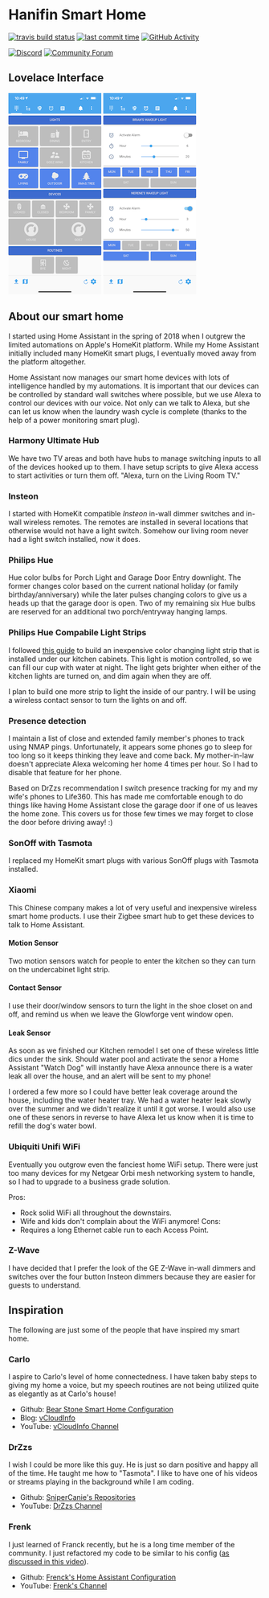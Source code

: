 # Hanifin Smart Home

[![travis build status][travis-build-status-shield]][travis-build-status] [![last commit time][github-last-commit]][github-master] [![GitHub Activity][commits-shield]][commits]

[![Discord][discord-shield]][discord]
[![Community Forum][forum-shield]][forum]

## Lovelace Interface
![home][lovelace-0] ![wakeup][lovelace-2]

## About our smart home
I started using Home Assistant in the spring of 2018 when I outgrew the limited automations on Apple's HomeKit platform. While my Home Assistant initially included many HomeKit smart plugs, I eventually moved away from the platform altogether.

Home Assistant now manages our smart home devices with lots of intelligence handled by my automations. It is important that our devices can be controlled by standard wall switches where possible, but we use Alexa to control our devices with our voice. Not only can we talk to Alexa, but she can let us know when the laundry wash cycle is complete (thanks to the help of a power monitoring smart plug).

### Harmony Ultimate Hub
We have two TV areas and both have hubs to manage switching inputs to all of the devices hooked up to them. I have setup scripts to give Alexa access to start activities or turn them off. "Alexa, turn on the Living Room TV."

### Insteon
I started with HomeKit compatible *Insteon* in-wall dimmer switches and in-wall wireless remotes. The remotes are installed in several locations that otherwise would not have a light switch. Somehow our living room never had a light switch installed, now it does.

### Philips Hue
Hue color bulbs for Porch Light and Garage Door Entry downlight. The former changes color based on the current national holiday (or family birthday/anniversary) while the later pulses changing colors to give us a heads up that the garage door is open. Two of my remaining six Hue bulbs are reserved for an additional two porch/entryway hanging lamps.

### Philips Hue Compabile Light Strips
I followed [this guide][hue-strip-guide] to build an inexpensive color changing light strip that is installed under our kitchen cabinets. This light is motion controlled, so we can fill our cup with water at night. The light gets brighter when either of the kitchen lights are turned on, and dim again when they are off.

I plan to build one more strip to light the inside of our pantry. I will be using a wireless contact sensor to turn the lights on and off.

### Presence detection
I maintain a list of close and extended family member's phones to track using NMAP pings. Unfortunately, it appears some phones go to sleep for too long so it keeps thinking they leave and come back. My mother-in-law doesn't appreciate Alexa welcoming her home 4 times per hour. So I had to disable that feature for her phone.

Based on DrZzs recommendation I switch presence tracking for my and my wife's phones to Life360. This has made me comfortable enough to do things like having Home Assistant close the garage door if one of us leaves the home zone. This covers us for those few times we may forget to close the door before driving away! :)

### SonOff with Tasmota
I replaced my HomeKit smart plugs with various SonOff plugs with Tasmota installed.

### Xiaomi
This Chinese company makes a lot of very useful and inexpensive wireless smart home products. I use their Zigbee smart hub to get these devices to talk to Home Assistant.
#### Motion Sensor
Two motion sensors watch for people to enter the kitchen so they can turn on the undercabinet light strip.
#### Contact Sensor
I use their door/window sensors to turn the light in the shoe closet on and off, and remind us when we leave the Glowforge vent window open.
#### Leak Sensor
As soon as we finished our Kitchen remodel I set one of these wireless little dics under the sink. Should water pool and activate the senor a Home Assistant "Watch Dog" will instantly have Alexa announce there is a water leak all over the house, and an alert will be sent to my phone!

I ordered a few more so I could have better leak coverage around the house, including the water heater tray. We had a water heater leak slowly over the summer and we didn't realize it until it got worse. I would also use one of these senors in reverse to have Alexa let us know when it is time to refill the dog's water bowl.

### Ubiquiti Unifi WiFi
Eventually you outgrow even the fanciest home WiFi setup. There were just too many devices for my Netgear Orbi mesh networking system to handle, so I had to upgrade to a business grade solution.

Pros:
* Rock solid WiFi all throughout the downstairs.
* Wife and kids don't complain about the WiFi anymore!
Cons:
* Requires a long Ethernet cable run to each Access Point.

### Z-Wave
I have decided that I prefer the look of the GE Z-Wave in-wall dimmers and switches over the four button Insteon dimmers because they are easier for guests to understand.

## Inspiration
The following are just some of the people that have inspired my smart home.

### Carlo
I aspire to Carlo's level of home connectedness. I have taken baby steps to giving my home a voice, but my speech routines are not being utilized quite as elegantly as at Carlo's house!
* Github: [Bear Stone Smart Home Configuration][carlo-github]
* Blog: [vCloudInfo][carlo-blog]
* YouTube: [vCloudInfo Channel][carlo-youtube]

### DrZzs
I wish I could be more like this guy. He is just so darn positive and happy all of the time. He taught me how to "Tasmota". I like to have one of his videos or streams playing in the background while I am coding.
* Github:  [SniperCanie's Repositories][drzzs-github]
* YouTube: [DrZzs Channel][drzzs-youtube]

### Frenk
I just learned of Franck recently, but he is a long time member of the community. I just refactored my code to be similar to his config ([as discussed in this video][frenk-youtube-config]).
* Github: [Frenck's Home Assistant Configuration][frenk-github]
* YouTube: [Frenk's Channel][frenk-youtube]


[lovelace-0]: ./README-images/0.png
[lovelace-2]: ./README-images/2.png

[commits-shield]: https://img.shields.io/github/commit-activity/y/brianhanifin/Home-AssistantConfig.svg
[commits]: https://github.com/brianhanifin/Home-AssistantConfig/commits/master
[github-last-commit]: https://img.shields.io/github/last-commit/BrianHanifin/Home-AssistantConfig.svg?style=plasticr
[github-master]: https://github.com/BrianHanifin/Home-AssistantConfig/commits/master
[discord-shield]: https://img.shields.io/discord/330944238910963714.svg
[discord]: https://discord.gg/c5DvZ4e
[forum-shield]: https://img.shields.io/badge/community-forum-brightgreen.svg
[forum]: https://community.home-assistant.io/u/brianhanifin/summary
[hue-strip-guide]:https://char.gd/blog/2018/building-better-cheaper-philips-hue-led-strips
[travis-build-status]: https://travis-ci.org/brianhanifin/Home-AssistantConfig
[travis-build-status-shield]: https://travis-ci.org/brianhanifin/Home-AssistantConfig.svg?branch=master

[carlo-blog]: https://www.vcloudinfo.com
[carlo-github]: https://github.com/CCOSTAN/Home-AssistantConfig
[carlo-youtube]: https://YouTube.com/vCloudInfo

[drzzs-github]: https://github.com/Snipercaine
[drzzs-youtube]: https://www.youtube.com/channel/UC7G4tLa4Kt6A9e3hJ-HO8ng

[frenk-github]: https://github.com/frenck/home-assistant-config/
[frenk-youtube]: https://www.youtube.com/user/Frenck
[frenk-youtube-config]: https://youtu.be/lndeybw21PY